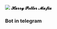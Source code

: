 ![](https://media.discordapp.net/attachments/1196862779521519708/1271080883889111130/Default_Harry_Potter_Mafia_icon_Red_black_and_white_color_Harr_2.jpg?ex=66b609d2&is=66b4b852&hm=a5f3bbf7002f674a80e5382e38dd2bde5b2769a77c7185260d8c476115a78ba1&)
 **𝓗𝓪𝓻𝓻𝔂 𝓟𝓸𝓽𝓽𝓮𝓻 𝓜𝓪𝓯𝓲𝓪**
### Bot in telegram
